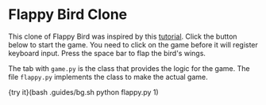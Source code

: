 # Flappy Bird Clone

This clone of Flappy Bird was inspired by this [tutorial](https://www.youtube.com/watch?v=UZg49z76cLw). Click the button below to start the game. You need to click on the game before it will register keyboard input. Press the space bar to flap the bird's wings.

The tab with `game.py` is the class that provides the logic for the game. The file `flappy.py` implements the class to make the actual game.

{try it}(bash .guides/bg.sh python flappy.py 1)